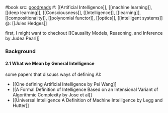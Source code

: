 #book 
src: [goodreads](https://www.goodreads.com/book/show/121825913-the-road-to-general-intelligence?ac=1&from_search=true&qid=kFraTA4so0&rank=1) 
#: [[Artificial Intelligence]], [[machine learning]], [[deep learning]], [[Consciousness]], [[Intelligence]], [[learning]], [[compositionality]], [[polynomial functor]], [[optics]], [[intelligent systems]]
@: [[Jules Hedges]]

first, I might want to checkout [[Causality Models, Reasoning, and Inference by Judea Pearl]]

### Background
####  2.1 What we Mean by General Intelligence
some papers that discuss ways  of defining AI:
- [[One defining Artificial Intelligence by Pei Wang]]
- [[A Formal Definition of Intelligence Based on an Intensional Variant of Algorithmic Complexity by Jose et al]]
- [[Universal Intelligence A Definition of Machine Intelligence by Legg and Hutter]]
